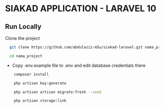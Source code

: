 # SIAKAD APPLICATION - LARAVEL 10

## Run Locally

Clone the project

```bash
  git clone https://github.com/abdulaziz-m5u/siakad-laravel.git nama_project
```

```bash
  cd nama_project
```

-   Copy .env.example file to .env and edit database credentials there

```bash
    composer install
```

```bash
    php artisan key:generate
```

```bash
    php artisan artisan migrate:fresh --seed
```

```bash
    php artisan storage:link
```

